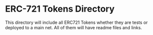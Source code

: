 # ERC-721 Tokens Directory

This directory will include all ERC721 Tokens whether they are tests or deployed to a main net. All of them will have readme files and links. 

